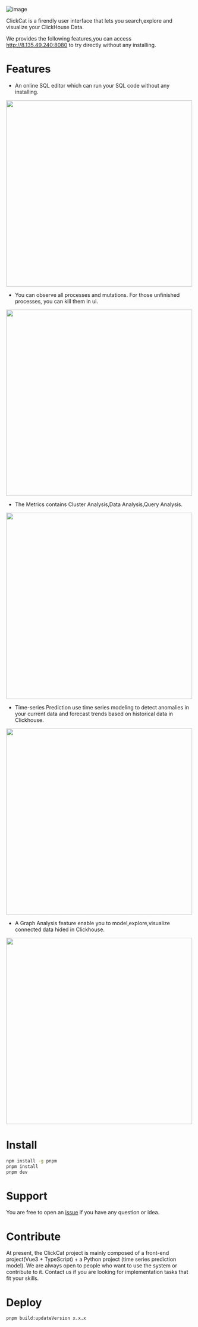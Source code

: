 ![image](https://user-images.githubusercontent.com/22762150/172976873-90907210-9450-4699-adcf-d23daa5ea866.png)

ClickCat is a firendly user interface that lets you search,explore and visualize your ClickHouse Data. 

We provides the following features,you can access http://8.135.49.240:8080 to try directly without any installing.
# Features
* An online SQL editor  which can run your SQL code without any installing.
<img src="https://user-images.githubusercontent.com/22762150/184086489-20d872a9-32b6-4773-a86f-f17e5775467f.png" width="500"/>

* You can observe all processes and mutations. For those unfinished processes, you can kill them in ui.
<img src="https://user-images.githubusercontent.com/22762150/184086629-3d848426-b463-430f-a738-609c0eff2800.png" width="500"/>

* The Metrics contains Cluster Analysis,Data Analysis,Query Analysis. 
<img src="https://user-images.githubusercontent.com/22762150/184086690-4fb86363-316c-48ac-a73f-d486c1caf56b.png" width="500"/>

* Time-series Prediction use time series modeling to detect anomalies in your current data and forecast trends based on historical data in Clickhouse.
<img src="https://user-images.githubusercontent.com/22762150/172766700-de6b755c-0f9d-47e3-b0e3-fbb72ca06f23.png" width="500" />

* A Graph Analysis feature enable you to model,explore,visualize connected data hided in Clickhouse.
<img src="https://user-images.githubusercontent.com/22762150/172766866-338525eb-b75a-43e4-96fb-c266b81c7457.png" width="500"/>

# Install
```bash
npm install -g pnpm
pnpm install
pnpm dev
```
# Support
You are free to open an [issue](https://github.com/clickcat-project/ClickCat/issues) if you have any question or idea.

# Contribute
At present, the ClickCat project is mainly composed of a front-end project(Vue3 + TypeScript) + a Python project (time series prediction model).
We are always open to people who want to use the system or contribute to it. Contact us if you are looking for implementation tasks that fit your skills.

# Deploy
```bash
pnpm build:updateVersion x.x.x 
```
